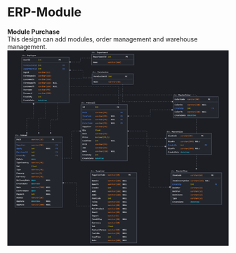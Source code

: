 # ERP-Module

<b>Module Purchase</b>
</br>
This design can add modules, order management and warehouse management.
<img src="/Purchase.png" >
